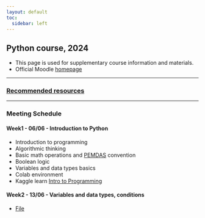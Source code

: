 ```yaml
---
layout: default
toc:
  sidebar: left
---
```


## Python course, 2024
* This page is used for supplementary course information and materials.
* Official Moodle [homepage](https://moodle.sce.ac.il/course/view.php?id=29165)

---

### [Recommended resources](/suppl/python/python_resources2024)

---

### Meeting Schedule
#### Week1 - 06/06 - Introduction to Python
* Introduction to programming
* Algorithmic thinking
* Basic math operations and [PEMDAS](https://www.mathsisfun.com/operation-order-pemdas.html) convention
* Boolean logic
* Variables and data types basics
* Colab environment
* Kaggle learn [Intro to Programming](https://www.kaggle.com/learn/intro-to-programming)

#### Week2 - 13/06 - Variables and data types, conditions
* [File](/suppl/python/ta2024/week2.ipynb)

